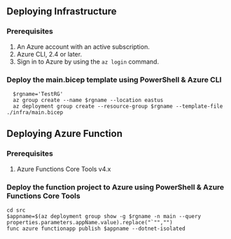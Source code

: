 ## Deploying Infrastructure

### Prerequisites
1. An Azure account with an active subscription.
2. Azure CLI, 2.4 or later.
3. Sign in to Azure by using the `az login` command.

### Deploy the main.bicep template using PowerShell & Azure CLI
```azurecli
  $rgname='TestRG'
  az group create --name $rgname --location eastus
  az deployment group create --resource-group $rgname --template-file ./infra/main.bicep
```

## Deploying Azure Function

### Prerequisites
1. Azure Functions Core Tools v4.x

### Deploy the function project to Azure using PowerShell & Azure Functions Core Tools
```console
cd src
$appname=$(az deployment group show -g $rgname -n main --query properties.parameters.appName.value).replace("`"","")
func azure functionapp publish $appname --dotnet-isolated
```